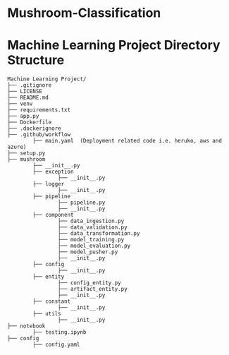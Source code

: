 # Mushroom-Classification

# Machine Learning Project Directory Structure

    Machine Learning Project/
    ├── .gitignore
    ├── LICENSE
    ├── README.md
    ├── venv
    ├── requirements.txt
    ├── app.py
    ├── Dockerfile
    ├── .dockerignore
    ├── .github/workflow
            ├── main.yaml  (Deployment related code i.e. heruko, aws and azure)
    ├── setup.py
    ├── mushroom
            ├── __init__.py
            ├── exception
                    ├── __init__.py
            ├── logger
                    ├── __init__.py
            ├── pipeline
                    ├── pipeline.py
                    ├── __init__.py
            ├── component
                    ├── data_ingestion.py
                    ├── data_validation.py
                    ├── data_transformation.py
                    ├── model_training.py
                    ├── model_evaluation.py
                    ├── model_pusher.py
                    ├── __init__.py
            ├── config
                    ├── __init__.py
            ├── entity
                    ├── config_entity.py
                    ├── artifact_entity.py
                    ├── __init__.py
            ├── constant
                    ├── __init__.py
            ├── utils
                    ├── __init__.py
    ├── notebook
            ├── testing.ipynb
    ├── config
            ├── config.yaml